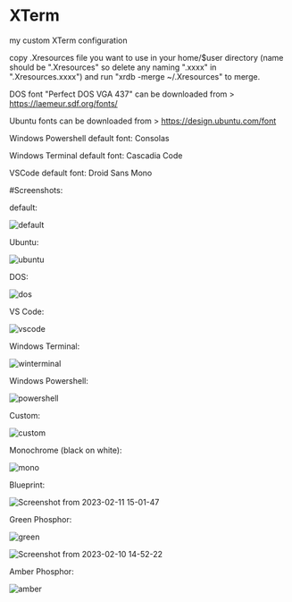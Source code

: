 # XTerm

my custom XTerm configuration

copy .Xresources file you want to use in your home/$user directory (name should be ".Xresources" so delete any naming ".xxxx" in ".Xresources.xxxx") and run "xrdb -merge ~/.Xresources" to merge.

DOS font "Perfect DOS VGA 437" can be downloaded from > https://laemeur.sdf.org/fonts/

Ubuntu fonts can be downloaded from > https://design.ubuntu.com/font

Windows Powershell default font: Consolas

Windows Terminal default font: Cascadia Code

VSCode default font: Droid Sans Mono

#Screenshots:

default:

![default](https://user-images.githubusercontent.com/72235930/217951637-c75feb1b-5c29-40e4-a06e-b80644427159.png)


Ubuntu:

![ubuntu](https://user-images.githubusercontent.com/72235930/217951710-9476fb05-e288-40dd-a4d5-d70e018c8181.png)


DOS:

![dos](https://user-images.githubusercontent.com/72235930/217951676-ca805c77-6683-49bc-b570-df5bacfa3550.png)


VS Code:

![vscode](https://user-images.githubusercontent.com/72235930/217951853-2300510c-a99b-4ff1-8dae-89d1e7cd946f.png)


Windows Terminal:

![winterminal](https://user-images.githubusercontent.com/72235930/217951932-8fbd8d17-cd42-4e4b-9dd2-661a0fc7f4f0.png)


Windows Powershell:

![powershell](https://user-images.githubusercontent.com/72235930/217952104-d529aef6-555f-4d72-8230-5b0e2caf3215.png)


Custom:

![custom](https://user-images.githubusercontent.com/72235930/217980458-cf9386d0-d9a3-4d72-88cb-ecaf6f153e07.png)


Monochrome (black on white):

![mono](https://user-images.githubusercontent.com/72235930/217970133-430364a5-166e-40d3-9dc3-be28d0eee4c8.png)


Blueprint:

![Screenshot from 2023-02-11 15-01-47](https://user-images.githubusercontent.com/72235930/218257345-bacec9d7-e498-409b-9c59-0e4588669fd5.png)


Green Phosphor:

![green](https://user-images.githubusercontent.com/72235930/217970185-765ef17c-f884-4437-b031-45ad3d73ad81.png)

![Screenshot from 2023-02-10 14-52-22](https://user-images.githubusercontent.com/72235930/218086180-d5cd86b6-a797-4595-8912-9ada8dadf098.png)


Amber Phosphor:

![amber](https://user-images.githubusercontent.com/72235930/217970216-c4fbc949-98bc-4c7d-8604-190c4214d26c.png)



